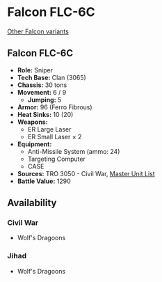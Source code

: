 # Falcon FLC-6C

[Other Falcon variants](../falcon.md)

## Falcon FLC-6C
- **Role:** Sniper
- **Tech Base:** Clan (3065)
- **Chassis:** 30 tons
- **Movement:** 6 / 9
  - **Jumping:** 5
- **Armor:** 96 (Ferro Fibrous)
- **Heat Sinks:** 10 (20)
- **Weapons:**
  - ER Large Laser
  - ER Small Laser × 2
- **Equipment:**
  - Anti-Missile System (ammo: 24)
  - Targeting Computer
  - CASE
- **Sources:** TRO 3050 - Civil War, [Master Unit List](http://masterunitlist.info/Unit/Details/1029/falcon-flc-6c)
- **Battle Value:** 1290

## Availability

### Civil War
- Wolf's Dragoons

### Jihad
- Wolf's Dragoons

